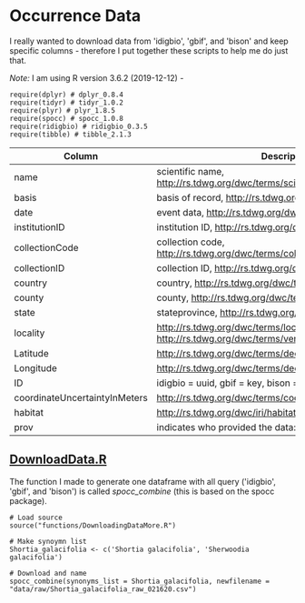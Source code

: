 # Occurrence Data
I really wanted to download data from 'idigbio', 'gbif', and 'bison' and keep specific columns - therefore I put together these scripts to help me do just that.

*Note:* I am using R version 3.6.2 (2019-12-12) - 
```
require(dplyr) # dplyr_0.8.4 
require(tidyr) # tidyr_1.0.2
require(plyr) # plyr_1.8.5
require(spocc) # spocc_1.0.8
require(ridigbio) # ridigbio_0.3.5
require(tibble) # tibble_2.1.3
```

| Column | Description |
| ----------- | ----------- |
| name | scientific name, http://rs.tdwg.org/dwc/terms/scientificName |
| basis | basis of record, http://rs.tdwg.org/dwc/terms/basisOfRecord |
| date | event data, 	http://rs.tdwg.org/dwc/terms/eventDate |
| institutionID | institution ID, http://rs.tdwg.org/dwc/terms/institutionID |
| collectionCode | collection code, http://rs.tdwg.org/dwc/terms/collectionCode |
| collectionID | collection ID, http://rs.tdwg.org/dwc/terms/collectionID |
| country | country, 	http://rs.tdwg.org/dwc/terms/country |
| county | county, http://rs.tdwg.org/dwc/terms/county |
| state | stateprovince, http://rs.tdwg.org/dwc/terms/stateProvince |
| locality | http://rs.tdwg.org/dwc/terms/locality or 	http://rs.tdwg.org/dwc/terms/verbatimLocality |
| Latitude | http://rs.tdwg.org/dwc/terms/decimalLatitude |
| Longitude | http://rs.tdwg.org/dwc/terms/decimalLongitude |
| ID | idigbio = uuid, gbif = key, bison = occurrenceID |
| coordinateUncertaintyInMeters | http://rs.tdwg.org/dwc/terms/coordinateUncertaintyInMeters |
| habitat | http://rs.tdwg.org/dwc/iri/habitat |
| prov | indicates who provided the data: gbif, bison, or idigbio |

## [DownloadData.R](https://github.com/mgaynor1/long-winded-scripts/blob/master/OccurrenceData/DownloadingData.R)
The function I made to generate one dataframe with all query ('idigbio', 'gbif', and 'bison') is called *spocc_combine* (this is based on the spocc package). 

```
# Load source
source("functions/DownloadingDataMore.R")

# Make synoymn list
Shortia_galacifolia <- c('Shortia galacifolia', 'Sherwoodia galacifolia')

# Download and name
spocc_combine(synonyms_list = Shortia_galacifolia, newfilename = "data/raw/Shortia_galacifolia_raw_021620.csv")

```

